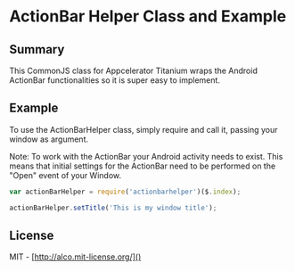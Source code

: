 # ActionBar Helper Class and Example

## Summary

This CommonJS class for Appcelerator Titanium wraps the Android ActionBar functionalities so it is super easy to implement.

## Example

To use the ActionBarHelper class, simply require and call it, passing your window as argument.

Note: To work with the ActionBar your Android activity needs to exist.  This means that initial settings for the ActionBar need to be performed on the "Open" event of your Window.

```javascript
var actionBarHelper = require('actionbarhelper')($.index);	

actionBarHelper.setTitle('This is my window title');
```

## License

MIT - [http://alco.mit-license.org/]()
